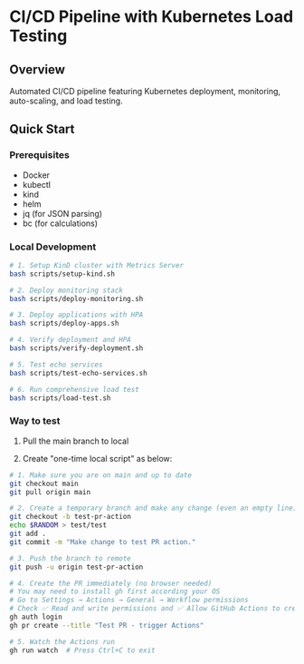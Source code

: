 # CI/CD Pipeline with Kubernetes Load Testing

## Overview
Automated CI/CD pipeline featuring Kubernetes deployment, monitoring, auto-scaling, and load testing.

## Quick Start

### Prerequisites
- Docker
- kubectl
- kind
- helm
- jq (for JSON parsing)
- bc (for calculations)

### Local Development
```bash
# 1. Setup KinD cluster with Metrics Server
bash scripts/setup-kind.sh

# 2. Deploy monitoring stack
bash scripts/deploy-monitoring.sh

# 3. Deploy applications with HPA
bash scripts/deploy-apps.sh

# 4. Verify deployment and HPA
bash scripts/verify-deployment.sh

# 5. Test echo services
bash scripts/test-echo-services.sh

# 6. Run comprehensive load test
bash scripts/load-test.sh
```

### Way to test
1. Pull the main branch to local

2. Create "one-time local script" as below:
```bash
# 1. Make sure you are on main and up to date
git checkout main
git pull origin main

# 2. Create a temporary branch and make any change (even an empty line)
git checkout -b test-pr-action
echo $RANDOM > test/test
git add .
git commit -m "Make change to test PR action."

# 3. Push the branch to remote
git push -u origin test-pr-action

# 4. Create the PR immediately (no browser needed)
# You may need to install gh first according your OS
# Go to Settings → Actions → General → Workflow permissions
# Check ✅ Read and write permissions and ✅ Allow GitHub Actions to create and approve pull requests
gh auth login 
gh pr create --title "Test PR - trigger Actions"

# 5. Watch the Actions run
gh run watch  # Press Ctrl+C to exit
```
